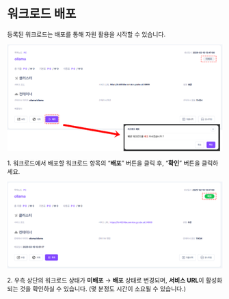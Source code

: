 # **워크로드 배포**

등록된 워크로드는 배포를 통해 자원 활용을 시작할 수 있습니다.

![워크로드 배포 배포 과정 이미지.PNG](img/deploy-workload/워크로드%20배포%20배포%20과정%20이미지.PNG)

1\. 워크로드에서 배포할 워크로드 항목의 “**배포**” 버튼을 클릭 후, “**확인**” 버튼을 클릭하세요.

![워크로드 배포 배포 전환 이미지.PNG](img/deploy-workload/워크로드%20배포%20배포%20전환%20이미지.PNG)

2\. 우측 상단의 워크로드 상태가 **미배포** → **배포** 상태로 변경되며, **서비스 URL**이 활성화 되는 것을 확인하실 수 있습니다. (몇 분정도 시간이 소요될 수 있습니다.)